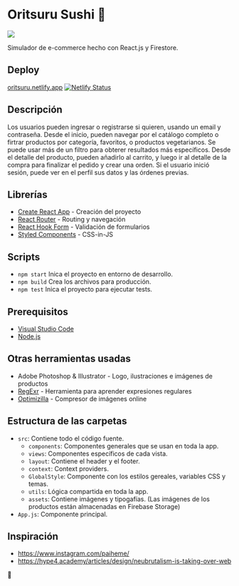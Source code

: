 # Oritsuru Sushi 🍣

[![](https://img.shields.io/badge/README-English-blue)](./README.md)

Simulador de e-commerce hecho con React.js y Firestore.

## Deploy

[oritsuru.netlify.app](oritsuru.netlify.app)
[![Netlify Status](https://api.netlify.com/api/v1/badges/a253097a-2925-4d33-bb21-7eb6cf663ab0/deploy-status)](https://app.netlify.com/sites/oritsuru/deploys)

## Descripción

Los usuarios pueden ingresar o registrarse si quieren, usando un email y contraseña.
Desde el inicio, pueden navegar por el catálogo completo o firtrar productos por categoría, favoritos, o productos vegetarianos. Se puede usar más de un filtro para obterer resultados más específicos.
Desde el detalle del producto, pueden añadirlo al carrito, y luego ir al detalle de la compra para finalizar el pedido y crear una orden.
Si el usuario inició sesión, puede ver en el perfil sus datos y las órdenes previas.

## Librerías

- [Create React App][cra] - Creación del proyecto
- [React Router][router] - Routing y navegación
- [React Hook Form][form] - Validación de formularios
- [Styled Components][styled] - CSS-in-JS

## Scripts

- `npm start`
    Inica el proyecto en entorno de desarrollo.
- `npm build`
    Crea los archivos para producción.
- `npm test`
    Inica el proyecto para ejecutar tests.

## Prerequisitos

- [Visual Studio Code](https://code.visualstudio.com/)
- [Node.js](https://nodejs.org)

## Otras herramientas usadas

- Adobe Photoshop & Illustrator - Logo, ilustraciones e imágenes de productos
- [RegExr][regexr] - Herramienta para aprender expresiones regulares
- [Optimizilla][opti] - Compresor de imágenes online

## Estructura de las carpetas

- `src`: Contiene todo el código fuente.
    - `components`: Componentes generales que se usan en toda la app.
    - `views`: Componentes específicos de cada vista.
    - `layout`: Contiene el header y el footer.
    - `context`: Context providers.
    - `GlobalStyle`: Componente con los estilos gereales, variables CSS y temas.
    - `utils`: Lógica compartida en toda la app. 
    - `assets`: Contiene imágenes y tipogafías. (Las imágenes de los productos están almacenadas en Firebase Storage)
- `App.js`: Componente principal.

## Inspiración

- https://www.instagram.com/paiheme/
- https://hype4.academy/articles/design/neubrutalism-is-taking-over-web

🐉

[es]: https://img.shields.io/badge/README-Español-red
[deploy]: https://oritsuru.netlify.app
[status]: https://api.netlify.com/api/v1/badges/a253097a-2925-4d33-bb21-7eb6cf663ab0/deploy-status
[netlify]: https://app.netlify.com/sites/oritsuru/deploys
[cra]: https://github.com/facebook/create-react-app
[router]: https://github.com/remix-run/react-router
[form]: https://github.com/react-hook-form/react-hook-form
[styled]: https://github.com/styled-components/styled-components
[regexr]: https://regexr.com
[opti]: https://imagecompressor.com